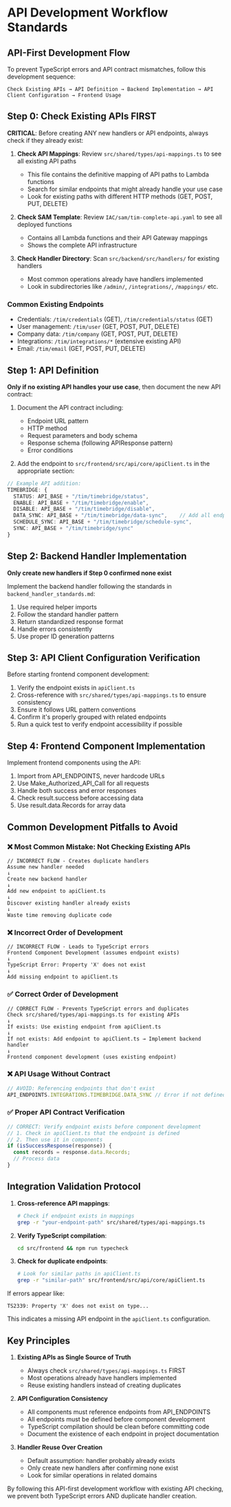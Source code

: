 # API Development Workflow Standards

## API-First Development Flow

To prevent TypeScript errors and API contract mismatches, follow this development sequence:

```
Check Existing APIs → API Definition → Backend Implementation → API Client Configuration → Frontend Usage
```

## Step 0: Check Existing APIs FIRST

**CRITICAL**: Before creating ANY new handlers or API endpoints, always check if they already exist:

1. **Check API Mappings**: Review `src/shared/types/api-mappings.ts` to see all existing API paths
   - This file contains the definitive mapping of API paths to Lambda functions
   - Search for similar endpoints that might already handle your use case
   - Look for existing paths with different HTTP methods (GET, POST, PUT, DELETE)

2. **Check SAM Template**: Review `IAC/sam/tim-complete-api.yaml` to see all deployed functions
   - Contains all Lambda functions and their API Gateway mappings
   - Shows the complete API infrastructure

3. **Check Handler Directory**: Scan `src/backend/src/handlers/` for existing handlers
   - Most common operations already have handlers implemented
   - Look in subdirectories like `/admin/`, `/integrations/`, `/mappings/` etc.

### Common Existing Endpoints
- Credentials: `/tim/credentials` (GET), `/tim/credentials/status` (GET)
- User management: `/tim/user` (GET, POST, PUT, DELETE)
- Company data: `/tim/company` (GET, POST, PUT, DELETE)
- Integrations: `/tim/integrations/*` (extensive existing API)
- Email: `/tim/email` (GET, POST, PUT, DELETE)

## Step 1: API Definition

**Only if no existing API handles your use case**, then document the new API contract:

1. Document the API contract including:
   - Endpoint URL pattern
   - HTTP method
   - Request parameters and body schema
   - Response schema (following APIResponse pattern)
   - Error conditions

2. Add the endpoint to `src/frontend/src/api/core/apiClient.ts` in the appropriate section:

```typescript
// Example API addition:
TIMEBRIDGE: {
  STATUS: API_BASE + "/tim/timebridge/status",
  ENABLE: API_BASE + "/tim/timebridge/enable",
  DISABLE: API_BASE + "/tim/timebridge/disable",
  DATA_SYNC: API_BASE + "/tim/timebridge/data-sync",    // Add all endpoints before usage
  SCHEDULE_SYNC: API_BASE + "/tim/timebridge/schedule-sync",
  SYNC: API_BASE + "/tim/timebridge/sync"
}
```

## Step 2: Backend Handler Implementation

**Only create new handlers if Step 0 confirmed none exist**

Implement the backend handler following the standards in `backend_handler_standards.md`:

1. Use required helper imports
2. Follow the standard handler pattern
3. Return standardized response format
4. Handle errors consistently
5. Use proper ID generation patterns

## Step 3: API Client Configuration Verification

Before starting frontend component development:

1. Verify the endpoint exists in `apiClient.ts`
2. Cross-reference with `src/shared/types/api-mappings.ts` to ensure consistency
3. Ensure it follows URL pattern conventions
4. Confirm it's properly grouped with related endpoints
5. Run a quick test to verify endpoint accessibility if possible

## Step 4: Frontend Component Implementation

Implement frontend components using the API:

1. Import from API_ENDPOINTS, never hardcode URLs
2. Use Make_Authorized_API_Call for all requests
3. Handle both success and error responses
4. Check result.success before accessing data
5. Use result.data.Records for array data

## Common Development Pitfalls to Avoid

### ❌ Most Common Mistake: Not Checking Existing APIs

```
// INCORRECT FLOW - Creates duplicate handlers
Assume new handler needed
↓
Create new backend handler
↓
Add new endpoint to apiClient.ts
↓
Discover existing handler already exists
↓
Waste time removing duplicate code
```

### ❌ Incorrect Order of Development

```
// INCORRECT FLOW - Leads to TypeScript errors
Frontend Component Development (assumes endpoint exists)
↓
TypeScript Error: Property 'X' does not exist
↓
Add missing endpoint to apiClient.ts
```

### ✅ Correct Order of Development

```
// CORRECT FLOW - Prevents TypeScript errors and duplicates
Check src/shared/types/api-mappings.ts for existing APIs
↓
If exists: Use existing endpoint from apiClient.ts
↓
If not exists: Add endpoint to apiClient.ts → Implement backend handler
↓
Frontend component development (uses existing endpoint)
```

### ❌ API Usage Without Contract

```typescript
// AVOID: Referencing endpoints that don't exist
API_ENDPOINTS.INTEGRATIONS.TIMEBRIDGE.DATA_SYNC // Error if not defined first
```

### ✅ Proper API Contract Verification

```typescript
// CORRECT: Verify endpoint exists before component development
// 1. Check in apiClient.ts that the endpoint is defined
// 2. Then use it in components
if (isSuccessResponse(response)) {
  const records = response.data.Records;
  // Process data
}
```

## Integration Validation Protocol

1. **Cross-reference API mappings**:
   ```bash
   # Check if endpoint exists in mappings
   grep -r "your-endpoint-path" src/shared/types/api-mappings.ts
   ```

2. **Verify TypeScript compilation**:
   ```bash
   cd src/frontend && npm run typecheck
   ```

3. **Check for duplicate endpoints**:
   ```bash
   # Look for similar paths in apiClient.ts
   grep -r "similar-path" src/frontend/src/api/core/apiClient.ts
   ```

If errors appear like:
```
TS2339: Property 'X' does not exist on type...
```

This indicates a missing API endpoint in the `apiClient.ts` configuration.

## Key Principles

1. **Existing APIs as Single Source of Truth**
   - Always check `src/shared/types/api-mappings.ts` FIRST
   - Most operations already have handlers implemented
   - Reuse existing handlers instead of creating duplicates

2. **API Configuration Consistency**
   - All components must reference endpoints from API_ENDPOINTS
   - All endpoints must be defined before component development
   - TypeScript compilation should be clean before committing code
   - Document the existence of each endpoint in project documentation

3. **Handler Reuse Over Creation**
   - Default assumption: handler probably already exists
   - Only create new handlers after confirming none exist
   - Look for similar operations in related domains

By following this API-first development workflow with existing API checking, we prevent both TypeScript errors AND duplicate handler creation.
